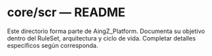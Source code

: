 # core/scr — README

Este directorio forma parte de AingZ_Platform. Documenta su objetivo dentro del RuleSet, arquitectura y ciclo de vida. Completar detalles específicos según corresponda.
